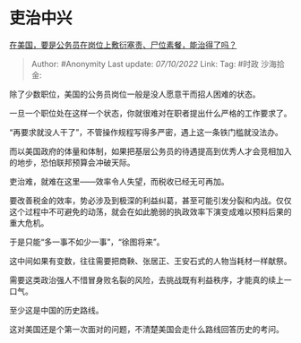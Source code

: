 # 吏治中兴
[在美国，要是公务员在岗位上敷衍塞责、尸位素餐，能治得了吗？](https://www.zhihu.com/question/554047911/answer/2698828917)

> Author: #Anonymity
> Last update: *07/10/2022*
> Link:
> Tag: #时政
> 沙海拾金:

除了少数职位，美国的公务员岗位一般是没人愿意干而招人困难的状态。

一旦一个职位处在这样一个状态，你就很难对在职者提出什么严格的工作要求了。

“再要求就没人干了”，不管操作规程写得多严密，遇上这一条铁门槛就没法办。

而以美国政府的体量和体制，如果把基层公务员的待遇提高到优秀人才会竞相加入的地步，恐怕联邦预算会冲破天际。

吏治难，就难在这里——效率令人失望，而税收已经无可再加。

要改善税金的效率，势必涉及到极深的利益纠葛，甚至可能引发分裂和内战。仅仅这个过程中不可避免的动荡，就会在如此脆弱的执政效率下演变成难以预料后果的重大危机。

于是只能“多一事不如少一事”，“徐图将来”。

这中间如果有变数，往往需要把商鞅、张居正、王安石式的人物当耗材一样献祭。

需要这类政治强人不惜冒身败名裂的风险，去挑战既有利益秩序，才能真的续上一口气。

至少这是中国的历史路线。

这对美国还是个第一次面对的问题，不清楚美国会走什么路线回答历史的考问。